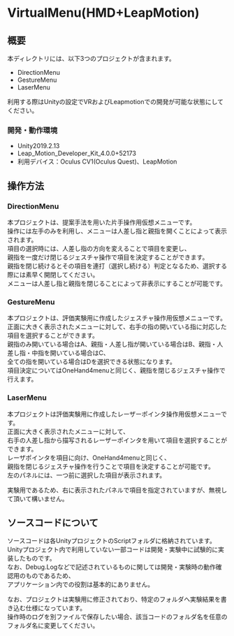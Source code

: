 # VirtualMenu(HMD+LeapMotion)
## 概要
本ディレクトリには、以下3つのプロジェクトが含まれます。
- DirectionMenu
- GestureMenu
- LaserMenu

利用する際はUnityの設定でVRおよびLeapmotionでの開発が可能な状態にしてください。  

### 開発・動作環境
- Unity2019.2.13
- Leap_Motion_Developer_Kit_4.0.0+52173
- 利用デバイス：Oculus CV1(Oculus Quest)、LeapMotion

## 操作方法
### DirectionMenu

本プロジェクトは、提案手法を用いた片手操作用仮想メニューです。  
操作には左手のみを利用し、メニューは人差し指と親指を開くことによって表示されます。  
項目の選択時には、人差し指の方向を変えることで項目を変更し、  
親指を一度だけ閉じるジェスチャ操作で項目を決定することができます。  
親指を閉じ続けるとその項目を連打（選択し続ける）判定となるため、選択する際には素早く開閉してください。  
メニューは人差し指と親指を閉じることによって非表示にすることが可能です。  

### GestureMenu

本プロジェクトは、評価実験用に作成したジェスチャ操作用仮想メニューです。  
正面に大きく表示されたメニューに対して、右手の指の開いている指に対応した項目を選択することができます。  
親指のみ開いている場合はA、親指・人差し指が開いている場合はB、親指・人差し指・中指を開いている場合はC、  
全ての指を開いている場合はDを選択できる状態になります。  
項目決定についてはOneHand4menuと同じく、親指を閉じるジェスチャ操作で行えます。  

### LaserMenu

本プロジェクトは評価実験用に作成したレーザーポインタ操作用仮想メニューです。  
正面に大きく表示されたメニューに対して、  
右手の人差し指から描写されるレーザーポインタを用いて項目を選択することができます。  
レーザポインタを項目に向け、OneHand4menuと同じく、  
親指を閉じるジェスチャ操作を行うことで項目を決定することが可能です。  
左のパネルには、一つ前に選択した項目が表示されます。  

実験用であるため、右に表示されたパネルで項目を指定されていますが、無視して頂いて構いません。 

## ソースコードについて

ソースコードは各UnityプロジェクトのScriptフォルダに格納されています。  
Unityプロジェクト内で利用していない一部コードは開発・実験中に試験的に実装したものです。  
なお、Debug.Logなどで記述されているものに関しては開発・実験時の動作確認用のものであるため、  
アプリケーション内での役割は基本的にありません。

なお、プロジェクトは実験用に修正されており、特定のフォルダへ実験結果を書き込む仕様になっています。  
操作時のログを別ファイルで保存したい場合、該当コードのフォルダ名を任意のフォルダ名に変更してください。  
